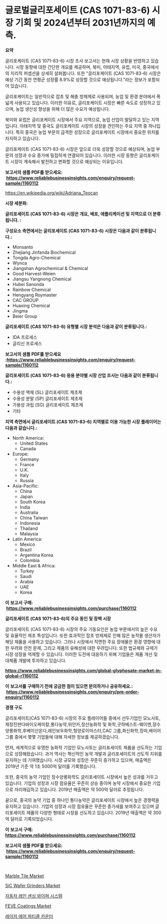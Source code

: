 <p><h1>글로벌글리포세이트 (CAS 1071-83-6) 시장 기회 및 2024년부터 2031년까지의 예측.</h1></p><p><strong>요약</strong></p>
<p><p>글리포케이트 (CAS 1071-83-6) 시장 조사 보고서는 현재 시장 상황을 반영하고 있습니다. 시장 동향에 대한 간단한 개요를 제공하며, 북미, 아태지역, 유럽, 미국, 중국에서의 지리적 퍼셉션을 상세히 살펴봅니다. 또한 "글리포케이트 (CAS 1071-83-6) 시장은 예상 기간 동안 연평균 성장률 8.9%로 성장할 것으로 예상됩니다."라는 정보가 포함되어 있습니다.</p><p>글리포케이트는 일반적으로 잡초 및 해충 방제제로 사용되며, 농업 및 환경 분야에서 폭넓게 사용되고 있습니다. 이러한 이유로, 글리포케이트 시장은 빠른 속도로 성장하고 있으며, 농업 생산성 향상을 위해 더 많은 수요가 예상됩니다.</p><p>북미와 유럽은 글리포케이트 시장에서 주요 지역으로, 농업 산업이 발달하고 있는 지역입니다. 아태지역 및 중국도 글리포케이트 시장의 성장을 견인하는 주요 지역 중 하나입니다. 특히 중국은 농업 부문의 급격한 성장으로 글리포케이트 시장에서 중요한 위치를 차지하고 있습니다.</p><p>글리포케이트 (CAS 1071-83-6) 시장은 앞으로 더욱 성장할 것으로 예상되며, 농업 부문의 성장과 수요 증가에 밀접하게 연결되어 있습니다. 이러한 시장 동향은 글리포케이트 시장이 계속해서 발전하고 변화할 것으로 예상되는 이유입니다.</p></p>
<p><strong>보고서의 샘플 PDF를 받으세요: &nbsp;<a href="https://www.reliablebusinessinsights.com/enquiry/request-sample/1160112">https://www.reliablebusinessinsights.com/enquiry/request-sample/1160112</a></strong></p>
<p><a href="https://en.wikipedia.org/wiki/Adriana_Teocan">https://en.wikipedia.org/wiki/Adriana_Teocan</a></p>
<p><strong>시장 세분화:</strong></p>
<p><strong> 글리포세이트 (CAS 1071-83-6) 시장은 개요, 배포, 애플리케이션 및 지역으로 더 분류됩니다. :</strong></p>
<p><strong>구성요소 측면에서는 글리포세이트 (CAS 1071-83-6) 시장은 다음과 같이 분류됩니다.:</strong></p>
<p><ul><li>Monsanto</li><li>Zhejiang Jinfanda Biochemical</li><li>Tongda Agro-Chemical</li><li>Wynca</li><li>Jiangshan Agrochemical & Chemical</li><li>Good Harvest-Weien</li><li>Jiangsu Yangnong Chemical</li><li>Hubei Sanonda</li><li>Rainbow Chemical</li><li>Hengyang Roymaster</li><li>CAC GROUP</li><li>Huaxing Chemical</li><li>Jingma</li><li>Beier Group</li></ul></p>
<p><strong> 글리포세이트 (CAS 1071-83-6) 유형별 시장 분석은 다음과 같이 분류됩니다.:</strong></p>
<p><ul><li>IDA 프로세스</li><li>글리신 프로세스</li></ul></p>
<p><strong>보고서의 샘플 PDF를 받으세요 :<a href="https://www.reliablebusinessinsights.com/enquiry/request-sample/1160112">https://www.reliablebusinessinsights.com/enquiry/request-sample/1160112</a></strong></p>
<p><strong> 글리포세이트 (CAS 1071-83-6) 응용 분야별 시장 산업 조사는 다음과 같이 분류됩니다.:</strong></p>
<p><ul><li>수용성 액체 (SL) 글리포세이트 제초제</li><li>수용성 분말 (SP) 글리포세이트 제초제</li><li>가용성 과립 (SG) 글리포세이트 제초제</li><li>기타</li></ul></p>
<p><strong>지역 측면에서 글리포세이트 (CAS 1071-83-6) 지역별로 이용 가능한 시장 플레이어는 다음과 같습니다.:</strong></p>
<p><ul>
    <li>
        North America:
        <ul>
            <li>United States</li>
            <li>Canada</li>
        </ul>
    </li>
    <li>
        Europe:
        <ul>
            <li>Germany</li>
            <li>France</li>
            <li>U.K.</li>
            <li>Italy</li>
            <li>Russia</li>
        </ul>
    </li>
    <li>
        Asia-Pacific:
        <ul>
            <li>China</li>
            <li>Japan</li>
            <li>South Korea</li>
            <li>India</li>
            <li>Australia</li>
            <li>China Taiwan</li>
            <li>Indonesia</li>
            <li>Thailand</li>
            <li>Malaysia</li>
        </ul>
    </li>
    <li>
        Latin America:
        <ul>
            <li>Mexico</li>
            <li>Brazil</li>
            <li>Argentina Korea</li>
            <li>Colombia</li>
        </ul>
    </li>
    <li>
        Middle East & Africa:
        <ul>
            <li>Turkey</li>
            <li>Saudi</li>
            <li>Arabia</li>
            <li>UAE</li>
            <li>Korea</li>
        </ul>
    </li>
    </ul></p>
<p><strong>이 보고서 구매: &nbsp;<a href="https://www.reliablebusinessinsights.com/purchase/1160112">https://www.reliablebusinessinsights.com/purchase/1160112</a></strong></p>
<p><strong>글리포세이트 (CAS 1071-83-6)의 주요 동인 및 장벽 시장</strong></p>
<p><p>글리포세이트 (CAS 1071-83-6) 시장의 주요 기동요인은 농업 부문에서의 높은 수요 및 효율적인 제초 특성입니다. 또한 효과적인 잡초 방제제로 인해 많은 농작물 생산자가 해당 제품을 사용하고 있습니다. 그러나 시장에서 직면한 주요 장애물은 환경 영향에 대한 우려와 안전 문제, 그리고 제품의 유해성에 대한 우려입니다. 또한 법규제와 규제가 시장 성장을 억제할 수 있습니다. 이러한 도전에 대응하기 위해 기업들은 제품 개선 및 대체품 개발에 투자하고 있습니다.</p></p>
<p><strong><a href="https://www.reliablebusinessinsights.com/global-glyphosate-market-in-global-r1160112">https://www.reliablebusinessinsights.com/global-glyphosate-market-in-global-r1160112</a></strong></p>
<p><strong>이 보고서를 구매하기 전에 궁금한 점이 있으면 문의하거나 공유하세요.: &nbsp;<a href="https://www.reliablebusinessinsights.com/enquiry/pre-order-enquiry/1160112">https://www.reliablebusinessinsights.com/enquiry/pre-order-enquiry/1160112</a></strong></p>
<p><strong>경쟁 구도</strong></p>
<p><p>글리포세이트(CAS 1071-83-6) 시장의 주요 플레이어들 중에서 선두기업인 모노사토,제장진판다바이오케미칼,통다농약,위안카,장산농화학 및 화학,굿하베스트-웨이엔,장수양롱화학,후베이산온다,레인보우화학,헝양로이마스터,CAC 그룹,화신화학,징마,베이어 그룹 중에서 몇몇 기업들에 대해 자세한 정보를 제공하겠습니다.</p><p>먼저, 세계적으로 유명한 농화학 기업인 모노사토는 글리포세이트 제품을 선도하는 기업으로 성장해왔습니다. 과거 역사는 혁신적인 농약 개발과 글리포세이트의 선도적 지위를 유지하는 데 기여했습니다. 시장 규모와 성장은 꾸준히 증가하고 있으며, 매출액은 2019년 기준 약 1조 5000억 달러를 기록했습니다.</p><p>또한, 중국의 농약 기업인 장수양롱화학도 글리포세이트 시장에서 높은 성과를 거두고 있습니다. 기업의 성장과 시장 점유율은 꾸준히 상승 중이며 농약 시장에서 중요한 기업으로 자리매김하고 있습니다. 2019년 매출액은 약 500억 달러로 추정됩니다.</p><p>끝으로, 중국의 농약 기업 중 하나인 통다농약은 글리포세이트 시장에서 높은 경쟁력을 유지하고 있습니다. 기업의 성장과 시장 점유율은 꾸준한 증가세를 보여주고 있으며 글리포세이트 제품의 다양한 형태로 시장을 선도하고 있습니다. 2019년 매출액은 약 300억 달러로 기록되었습니다.</p></p>
<p><strong>이 보고서 구매: &nbsp; <a href="https://www.reliablebusinessinsights.com/purchase/1160112">https://www.reliablebusinessinsights.com/purchase/1160112</a></strong></p>
<p><strong>보고서의 샘플 PDF를 받으세요: &nbsp;<a href="https://www.reliablebusinessinsights.com/enquiry/request-sample/1160112">https://www.reliablebusinessinsights.com/enquiry/request-sample/1160112</a></strong><strong></strong></p>
<p>&nbsp;</p>
<p><p><a href="https://github.com/dimitrishawkinswaynenp91rgz/Market-Research-Report-List-3/blob/main/marble-tile-market.md">Marble Tile Market</a></p><p><a href="https://issuu.com/reportprime-2/docs/sic-wafer-grinders-market-size-2030.pptx">SiC Wafer Grinders Market</a></p><p><a href="https://github.com/KellyLyncyh543964/Market-Research-Report-List-2/blob/main/9627208134003.md">자동차 레인 센싱 와이퍼 시스템</a></p><p><a href="https://github.com/changoleonlaverguenzanoexiste/Market-Research-Report-List-4/blob/main/feve-coatings-market.md">FEVE Coatings Market</a></p><p><a href="https://github.com/laholand/Market-Research-Report-List-4/blob/main/3326136134002.md">레이저 에어 파티클 카운터</a></p></p>